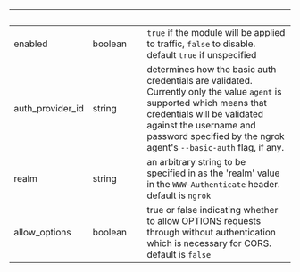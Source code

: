 
|&nbsp;|&nbsp;|&nbsp;|&nbsp;|
|---|---|---|---|
| enabled | boolean | | `true` if the module will be applied to traffic, `false` to disable. default `true` if unspecified |
| auth_provider_id | string | | determines how the basic auth credentials are validated. Currently only the value `agent` is supported which means that credentials will be validated against the username and password specified by the ngrok agent's `--basic-auth` flag, if any. |
| realm | string | | an arbitrary string to be specified in as the 'realm' value in the `WWW-Authenticate` header. default is `ngrok` |
| allow_options | boolean | | true or false indicating whether to allow OPTIONS requests through without authentication which is necessary for CORS. default is `false` |